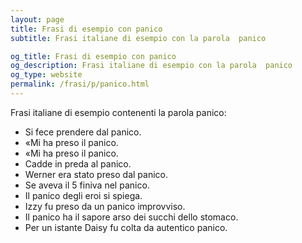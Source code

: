 ```yaml
---
layout: page
title: Frasi di esempio con panico 
subtitle: Frasi italiane di esempio con la parola  panico

og_title: Frasi di esempio con panico 
og_description: Frasi italiane di esempio con la parola  panico
og_type: website
permalink: /frasi/p/panico.html
---
```


Frasi italiane di esempio contenenti la parola panico:


- Si fece prendere dal panico.
- «Mi ha preso il panico.
- «Mi ha preso il panico.
- Cadde in preda al panico.
- Werner era stato preso dal panico.
- Se aveva il 5 finiva nel panico.
- Il panico degli eroi si spiega.
- Izzy fu preso da un panico improvviso.
- Il panico ha il sapore arso dei succhi dello stomaco.
- Per un istante Daisy fu colta da autentico panico.
